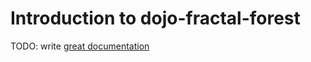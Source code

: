 # Introduction to dojo-fractal-forest

TODO: write [great documentation](http://jacobian.org/writing/what-to-write/)
